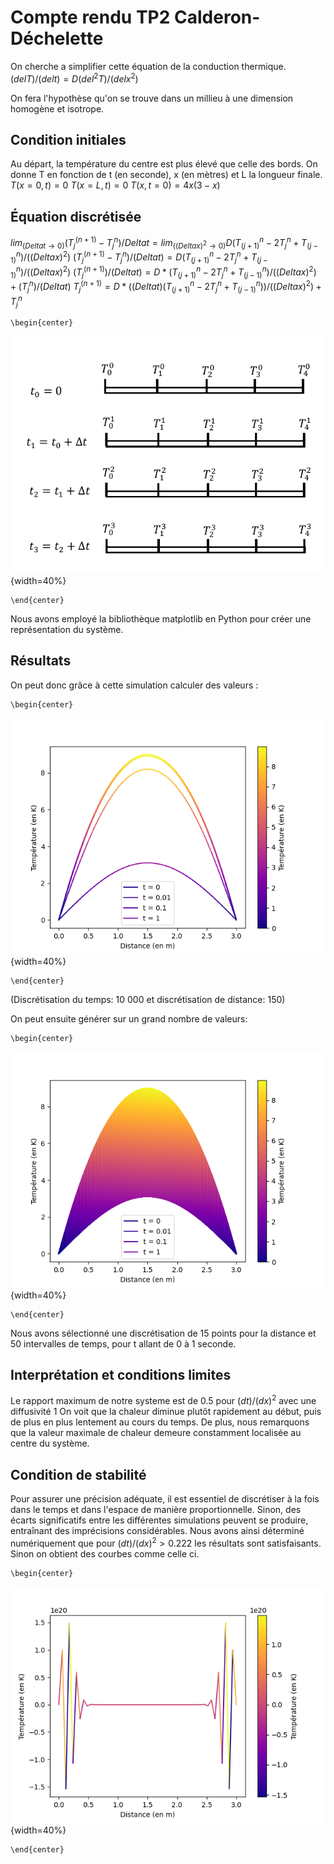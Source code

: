 # Compte rendu TP2 Calderon-Déchelette

On cherche a simplifier cette équation de la conduction thermique.
$(delT)/(delt)=D(del^2T)/(delx^2)$

On fera l'hypothèse qu'on se trouve dans un millieu à une dimension homogène et isotrope.

## Condition initiales

Au départ, la température du centre est plus élevé que celle des bords.
On donne T en fonction de t (en seconde), x (en mètres) et L la longueur finale.
$T(x=0,t)=0$
$T(x=L,t)=0$
$T(x,t=0)=4x(3-x)$

## Équation discrétisée

$lim_(Deltat→0)(T^(n+1)_j-T^n_j)/Deltat=lim_((Deltax)^2→0)D(T^n_(j+1)-2 T^n_j+ T^n_(j-1))/((Deltax)^2)$
$(T^(n+1)_j-T^n_j)/(Deltat)=D(T^n_(j+1)-2 T^n_j+ T^n_(j-1))/((Deltax)^2)$
$(T^(n+1)_j)/(Deltat)=D*(T^n_(j+1)-2 T^n_j+ T^n_(j-1))/((Deltax)^2)+ (T^n_j)/(Deltat)$
$T^(n+1)_j=D*((Deltat)(T^n_(j+1)-2 T^n_j+ T^n_(j-1)))/((Deltax)^2)+ T^n_j$


```{=latex}
\begin{center}
```
![](schema_1d_instationnaire.png){width=40%}
```{=latex}
\end{center}
```

Nous avons employé la bibliothèque matplotlib en Python pour créer une représentation du système. 

## Résultats

On peut donc grâce à cette simulation calculer des valeurs :

```{=latex}
\begin{center}
```
![](3_courbes.png){width=40%}
```{=latex}
\end{center}
```

(Discrétisation du temps: 10 000 et discrétisation de distance: 150)

On peut ensuite générer sur un grand nombre de valeurs:

```{=latex}
\begin{center}
```
![](10000_courbes.png){width=40%}
```{=latex}
\end{center}
```

Nous avons sélectionné une discrétisation de 15 points pour la distance et 50 intervalles de temps, pour t allant de 0 à 1 seconde.

## Interprétation et conditions limites

Le rapport maximum de notre systeme est de $0.5$ pour $(dt)/(dx)^2$ avec une diffusivité  $1$
On voit que la chaleur diminue plutôt rapidement au début, puis de plus en plus lentement au cours du temps.
De plus, nous remarquons que la valeur maximale de chaleur demeure constamment localisée au centre du système.

## Condition de stabilité

Pour assurer une précision adéquate, il est essentiel de discrétiser à la fois dans le temps et dans l'espace de manière proportionnelle. Sinon, des écarts significatifs entre les différentes simulations peuvent se produire, entraînant des imprécisions considérables. 
Nous avons ainsi déterminé numériquement que pour $(dt)/(dx)^2 > 0.222$ les résultats sont satisfaisants.
Sinon on obtient des courbes comme celle ci.

```{=latex}
\begin{center}
```
![](big_fail.png){width=40%}
```{=latex}
\end{center}
```
